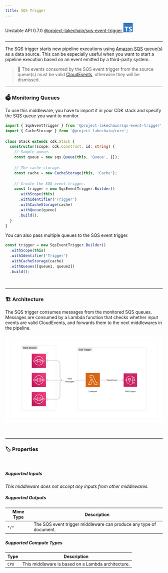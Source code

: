 ```yaml
---
title: SQS Trigger
---
```


<span title="Label: Pro" data-view-component="true" class="Label Label--api text-uppercase">
  Unstable API
</span>
<span title="Label: Pro" data-view-component="true" class="Label Label--version text-uppercase">
  0.7.0
</span>
<span title="Label: Pro" data-view-component="true" class="Label Label--package">
  <a target="_blank" href="https://www.npmjs.com/package/@project-lakechain/sqs-event-trigger">
    @project-lakechain/sqs-event-trigger
  </a>
</span>
<span class="language-icon">
  <svg role="img" viewBox="0 0 24 24" width="30" xmlns="http://www.w3.org/2000/svg" style="fill: #3178C6;"><title>TypeScript</title><path d="M1.125 0C.502 0 0 .502 0 1.125v21.75C0 23.498.502 24 1.125 24h21.75c.623 0 1.125-.502 1.125-1.125V1.125C24 .502 23.498 0 22.875 0zm17.363 9.75c.612 0 1.154.037 1.627.111a6.38 6.38 0 0 1 1.306.34v2.458a3.95 3.95 0 0 0-.643-.361 5.093 5.093 0 0 0-.717-.26 5.453 5.453 0 0 0-1.426-.2c-.3 0-.573.028-.819.086a2.1 2.1 0 0 0-.623.242c-.17.104-.3.229-.393.374a.888.888 0 0 0-.14.49c0 .196.053.373.156.529.104.156.252.304.443.444s.423.276.696.41c.273.135.582.274.926.416.47.197.892.407 1.266.628.374.222.695.473.963.753.268.279.472.598.614.957.142.359.214.776.214 1.253 0 .657-.125 1.21-.373 1.656a3.033 3.033 0 0 1-1.012 1.085 4.38 4.38 0 0 1-1.487.596c-.566.12-1.163.18-1.79.18a9.916 9.916 0 0 1-1.84-.164 5.544 5.544 0 0 1-1.512-.493v-2.63a5.033 5.033 0 0 0 3.237 1.2c.333 0 .624-.03.872-.09.249-.06.456-.144.623-.25.166-.108.29-.234.373-.38a1.023 1.023 0 0 0-.074-1.089 2.12 2.12 0 0 0-.537-.5 5.597 5.597 0 0 0-.807-.444 27.72 27.72 0 0 0-1.007-.436c-.918-.383-1.602-.852-2.053-1.405-.45-.553-.676-1.222-.676-2.005 0-.614.123-1.141.369-1.582.246-.441.58-.804 1.004-1.089a4.494 4.494 0 0 1 1.47-.629 7.536 7.536 0 0 1 1.77-.201zm-15.113.188h9.563v2.166H9.506v9.646H6.789v-9.646H3.375z"/></svg>
</span>
<div style="margin-top: 26px"></div>

---

The SQS trigger starts new pipeline executions using [Amazon SQS](https://docs.aws.amazon.com/AWSSimpleQueueService/latest/SQSDeveloperGuide/welcome.html) queue(s) as a data source. This can be especially useful when you want to start a pipeline execution based on an event emitted by a third-party system.

> 💁 The events consumed by the SQS event trigger from the source queue(s) must be valid [CloudEvents](/project-lakechain/general/events), otherwise they will be dismissed.

---

### 🗳️ Monitoring Queues

To use this middleware, you have to import it in your CDK stack and specify the SQS queue you want to monitor.

```typescript
import { SqsEventTrigger } from '@project-lakechain/sqs-event-trigger';
import { CacheStorage } from '@project-lakechain/core';

class Stack extends cdk.Stack {
  constructor(scope: cdk.Construct, id: string) {
    // Sample queue.
    const queue = new sqs.Queue(this, 'Queue', {});

    // The cache storage.
    const cache = new CacheStorage(this, 'Cache');

    // Create the SQS event trigger.
    const trigger = new SqsEventTrigger.Builder()
      .withScope(this)
      .withIdentifier('Trigger')
      .withCacheStorage(cache)
      .withQueue(queue)
      .build();
  }
}
```

You can also pass multiple queues to the SQS event trigger.

```typescript
const trigger = new SqsEventTrigger.Builder()
  .withScope(this)
  .withIdentifier('Trigger')
  .withCacheStorage(cache)
  .withQueues([queue1, queue2])
  .build();
```

<br>

---

### 🏗️ Architecture

The SQS trigger consumes messages from the monitored SQS queues. Messages are consumed by a Lambda function that checks whether input events are valid CloudEvents, and forwards them to the next middlewares in the pipeline.

![Architecture](../../../assets/sqs-event-trigger-architecture.png)

<br>

---

### 🏷️ Properties

<br>

##### Supported Inputs

*This middleware does not accept any inputs from other middlewares.*

##### Supported Outputs

| Mime Type | Description |
| --------- | ----------- |
| `*/*`     | The SQS event trigger middleware can produce any type of document. |

##### Supported Compute Types

| Type  | Description |
| ----- | ----------- |
| `CPU` | This middleware is based on a Lambda architecture. |
